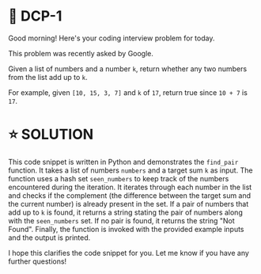 # **📌 DCP-1** 

Good morning! Here's your coding interview problem for today.

This problem was recently asked by Google.

Given a list of numbers and a number `k`, return whether any two numbers from the list add up to `k`.

For example, given `[10, 15, 3, 7]` and `k` of `17`, return true since `10 + 7` is `17`.

# **⭐ SOLUTION** 

This code snippet is written in Python and demonstrates the `find_pair` function. It takes a list of numbers `numbers` and a target sum `k` as input. The function uses a hash set `seen_numbers` to keep track of the numbers encountered during the iteration. It iterates through each number in the list and checks if the complement (the difference between the target sum and the current number) is already present in the set. If a pair of numbers that add up to `k` is found, it returns a string stating the pair of numbers along with the `seen_numbers` set. If no pair is found, it returns the string "Not Found". Finally, the function is invoked with the provided example inputs and the output is printed.

I hope this clarifies the code snippet for you. Let me know if you have any further questions!
